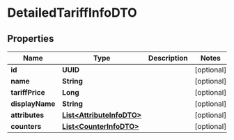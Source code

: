 

# DetailedTariffInfoDTO


## Properties

| Name | Type | Description | Notes |
|------------ | ------------- | ------------- | -------------|
|**id** | **UUID** |  |  [optional] |
|**name** | **String** |  |  [optional] |
|**tariffPrice** | **Long** |  |  [optional] |
|**displayName** | **String** |  |  [optional] |
|**attributes** | [**List&lt;AttributeInfoDTO&gt;**](AttributeInfoDTO.md) |  |  [optional] |
|**counters** | [**List&lt;CounterInfoDTO&gt;**](CounterInfoDTO.md) |  |  [optional] |



